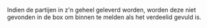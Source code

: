 Indien de partijen in z'n geheel geleverd worden, worden deze niet gevonden in de box om binnen te melden als het verdeelid gevuld is.